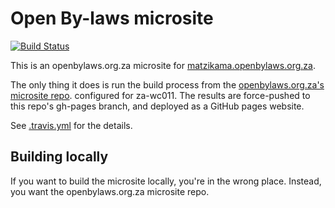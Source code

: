 # Open By-laws microsite

[![Build Status](https://travis-ci.com/laws-africa/openbylaws-wc011.svg?branch=master)](http://travis-ci.com/laws-africa/openbylaws-wc011)

This is an openbylaws.org.za microsite for [matzikama.openbylaws.org.za](https://matzikama.openbylaws.org.za).

The only thing it does is run the build process from the [openbylaws.org.za's microsite repo](https://github.com/laws-africa/openbylaws-microsite).
configured for za-wc011. The results are force-pushed to this repo's gh-pages branch, and deployed as a GitHub pages website.

See [.travis.yml](.travis.yml) for the details.

## Building locally

If you want to build the microsite locally, you're in the wrong place. Instead, you want the openbylaws.org.za microsite repo.

